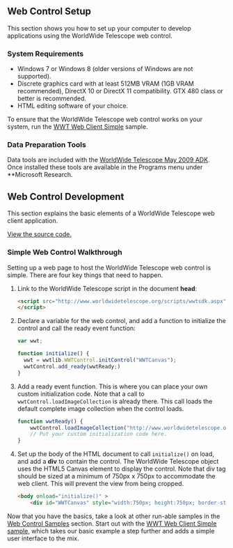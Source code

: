 ## Web Control Setup

This section shows you how to set up your computer to develop applications using the WorldWide Telescope web control.

### System Requirements

* Windows 7 or Windows 8 \(older versions of Windows are not supported\).
* Discrete graphics card with at least 512MB VRAM \(1GB VRAM recommended\), DirectX 10 or DirectX 11 compatibility. GTX 480 class or better is recommended.
* HTML editing software of your choice.

To ensure that the WorldWide Telescope web control works on your system, run the [WWT Web Client Simple](http://www.worldwidetelescope.org/docs/Samples/wwtwebclientsimpleUIHtml5.html) sample.

### Data Preparation Tools

Data tools are included with the [WorldWide Telescope May 2009 ADK](http://research.microsoft.com/en-us/collaboration/wwt-ap/resources.aspx). Once installed these tools are available in the Programs menu under \*\*Microsoft Research.

## Web Control Development

This section explains the basic elements of a WorldWide Telescope web client application.

[View the source code.](http://wwt.thewebkid.com/docs/Samples/displaycode.htm?codeExample=WWTWebClientSimpleHtml5.html)

### Simple Web Control Walkthrough

Setting up a web page to host the WorldWide Telescope web control is simple. There are four key things that need to happen.

1. Link to the WorldWide Telescope script in the document **head**:

   ```html
   <script src="http://www.worldwidetelescope.org/scripts/wwtsdk.aspx" type="text/javascript">
   </script>
   ```

2. Declare a variable for the web control, and add a function to initialize the control and call the ready event function:

   ```js
   var wwt;

   function initialize() {
     wwt = wwtlib.WWTControl.initControl("WWTCanvas");
     wwtControl.add_ready(wwtReady;)
   }
   ```

3. Add a ready event function. This is where you can place your own custom initialization code. Note that a call to `wwtControl.loadImageCollection` is already there. This call loads the default complete image collection when the control loads.

   ```js
   function wwtReady() {
       wwtControl.loadImageCollection("http://www.worldwidetelescope.org/COMPLETE/wwtcomplete.wtml");
       // Put your custom initialization code here.
   }
   ```

4. Set up the body of the HTML document to call `initialize()` on load, and add a **div** to contain the control. The WorldWide Telescope object uses the HTML5 Canvas element to display the control. Note that div tag should be sized at a minimum of 750px x 750px to accommodate the web client. This will prevent the view from being cropped.

   ```html
   <body onload="initialize()" >
       <div id="WWTCanvas" style="width:750px; height:750px; border-style: none; border-width: 0px;">
   ```

Now that you have the basics, take a look at other run-able samples in the [Web Control Samples](#WebControlSamples) section. Start out with the [WWT Web Client Simple sample](http://www.worldwidetelescope.org/docs/worldwidetelescopewebcontrolscriptreference.html#WWTWebClientSimple), which takes our basic example a step further and adds a simple user interface to the mix.


